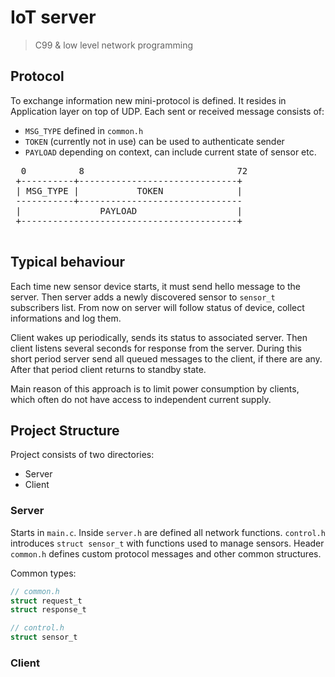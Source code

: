 # IoT server
> C99 & low level network programming

## Protocol
To exchange information new mini-protocol is defined. It resides in Application
layer on top of UDP. 
Each sent or received message consists of:
 - `MSG_TYPE` defined in `common.h`
 - `TOKEN` (currently not in use) can be used to authenticate sender
 - `PAYLOAD` depending on context, can include current state of sensor etc.

<pre>
  0          8                             72      
 +----------+------------------------------+
 | MSG_TYPE |           TOKEN              |
 -----------+-------------------------------
 |               PAYLOAD                   |
 +-----------------------------------------+
 </pre>

## Typical behaviour
Each time new sensor device starts, 
it must send hello message to the server. 
Then server adds a newly discovered sensor 
to `sensor_t` subscribers list. From now on server will follow status of device, 
collect informations and log them.
 
Client wakes up periodically, sends its status to associated server. 
Then client listens several seconds for response from the server. 
During this short period server send all queued messages to the client, if there are any.
After that period client returns to standby state.

Main reason of this approach is to limit power consumption by clients, 
which often do not have access to independent current supply. 

## Project Structure
Project consists of two directories:
- Server
- Client

### Server
Starts in `main.c`. Inside `server.h` are defined all network functions. 
`control.h` introduces `struct sensor_t` with functions used to manage sensors.
Header `common.h` defines custom protocol messages and other common structures.

Common types:
```c
// common.h
struct request_t
struct response_t

// control.h
struct sensor_t 
```

### Client

